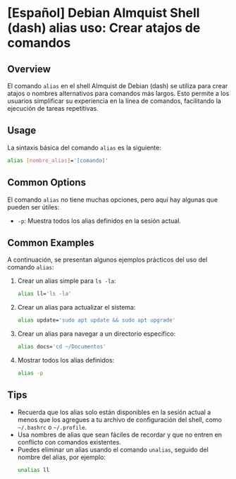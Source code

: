 # [Español] Debian Almquist Shell (dash) alias uso: Crear atajos de comandos

## Overview
El comando `alias` en el shell Almquist de Debian (dash) se utiliza para crear atajos o nombres alternativos para comandos más largos. Esto permite a los usuarios simplificar su experiencia en la línea de comandos, facilitando la ejecución de tareas repetitivas.

## Usage
La sintaxis básica del comando `alias` es la siguiente:

```bash
alias [nombre_alias]='[comando]'
```

## Common Options
El comando `alias` no tiene muchas opciones, pero aquí hay algunas que pueden ser útiles:

- `-p`: Muestra todos los alias definidos en la sesión actual.

## Common Examples
A continuación, se presentan algunos ejemplos prácticos del uso del comando `alias`:

1. Crear un alias simple para `ls -la`:
   ```bash
   alias ll='ls -la'
   ```

2. Crear un alias para actualizar el sistema:
   ```bash
   alias update='sudo apt update && sudo apt upgrade'
   ```

3. Crear un alias para navegar a un directorio específico:
   ```bash
   alias docs='cd ~/Documentos'
   ```

4. Mostrar todos los alias definidos:
   ```bash
   alias -p
   ```

## Tips
- Recuerda que los alias solo están disponibles en la sesión actual a menos que los agregues a tu archivo de configuración del shell, como `~/.bashrc` o `~/.profile`.
- Usa nombres de alias que sean fáciles de recordar y que no entren en conflicto con comandos existentes.
- Puedes eliminar un alias usando el comando `unalias`, seguido del nombre del alias, por ejemplo:
  ```bash
  unalias ll
  ```